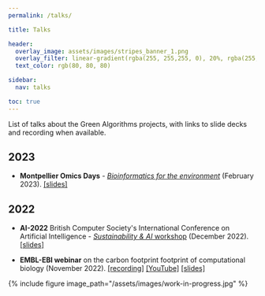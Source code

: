```yaml
---
permalink: /talks/

title: Talks

header:
  overlay_image: assets/images/stripes_banner_1.png
  overlay_filter: linear-gradient(rgba(255, 255,255, 0), 20%, rgba(255, 255, 255, 1))
  text_color: rgb(80, 80, 80)

sidebar:
  nav: talks

toc: true
---
```


List of talks about the Green Algorithms projects, with links to slide decks and recording when available.

## 2023

- __Montpellier Omics Days__ - [_Bioinformatics for the environment_](https://www.montpellier-omics-days.fr/videos.php) (February 2023). [\[slides\]](https://drive.google.com/file/d/1asjbFV6e3L9K3xWAdpYLWduMzyxCznJR/view?usp=share_link)

## 2022

- __AI-2022__ British Computer Society's International Conference on Artificial Intelligence - [_Sustainability & AI_ workshop](http://bcs-sgai.org/ai2022/?section=workshops) (December 2022). [\[slides\]](https://drive.google.com/file/d/15KP3gxyuu23MW6WaNAW867Ti4RBBZClP/view?usp=share_link)

- __EMBL-EBI webinar__ on the carbon footprint footprint of computational biology (November 2022). [\[recording\]](https://www.ebi.ac.uk/training/events/environmental-impact-computational-biology/) [\[YouTube\]](https://www.youtube.com/watch?v=Kl64yn1eDUo) [\[slides\]](https://drive.google.com/file/d/1pklCNNXAFadjVwCMj0draIt8nL_89Tx0/view?usp=share_link)

<!-- ## 2021 -->

{% include figure image_path="/assets/images/work-in-progress.jpg" %}
